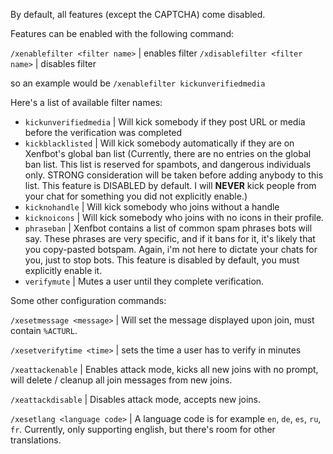 
By default, all features (except the CAPTCHA) come disabled. 

Features can be enabled with the following command:

`/xenablefilter <filter name>`  | enables filter
`/xdisablefilter <filter name>`  | disables filter

so an example would be `/xenablefilter kickunverifiedmedia` 

Here's a list of available filter names: 

* `kickunverifiedmedia` | Will kick somebody if they post URL or media before the verification was completed 
* `kickblacklisted` | Will kick somebody automatically if they are on Xenfbot's global ban list (Currently, there are no entries on the global ban list. This list is reserved for spambots, and dangerous individuals only. STRONG consideration will be taken before adding anybody to this list. This feature is DISABLED by default. I will __NEVER__ kick people from your chat for something you did not explicitly enable.)
* `kicknohandle` | Will kick somebody who joins without a handle 
* `kicknoicons` | Will kick somebody who joins with no icons in their profile. 
* `phraseban` | Xenfbot contains a list of common spam phrases bots will say. These phrases are very specific, and if it bans for it, it's likely that you copy-pasted botspam. Again, i'm not here to dictate your chats for you, just to stop bots. This feature is disabled by default, you must explicitly enable it. 
* `verifymute` | Mutes a user until they complete verification. 

Some other configuration commands:

`/xesetmessage <message>` | Will set the message displayed upon join, must contain `%ACTURL`. 

`/xesetverifytime <time>` | sets the time a user has to verify in minutes 

`/xeattackenable` | Enables attack mode, kicks all new joins with no prompt, will delete / cleanup all join messages from new joins. 

`/xeattackdisable` | Disables attack mode, accepts new joins. 

`/xesetlang <language code>` | A language code is for example `en`, `de`, `es`, `ru`, `fr`. Currently, only supporting english, but there's room for other translations. 

